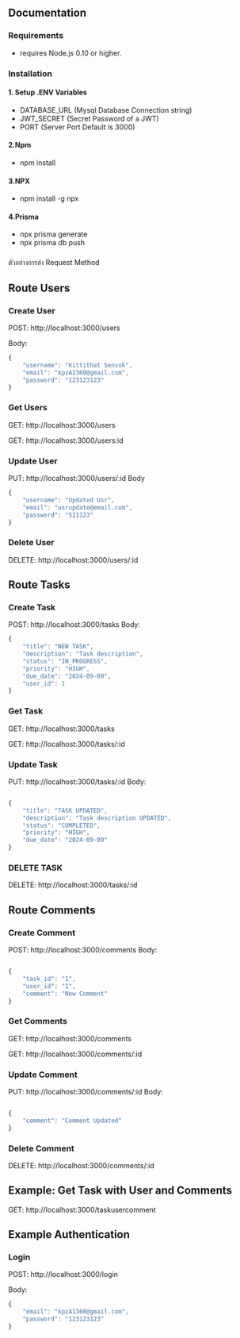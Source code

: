 ## Documentation
### Requirements
- requires Node.js 0.10 or higher.


### Installation

#### 1. Setup .ENV Variables
- DATABASE_URL (Mysql Database Connection string)
- JWT_SECRET (Secret Password of a JWT)
- PORT (Server Port Default is 3000)

#### 2.Npm
- npm install
#### 3.NPX
- npm install -g npx
#### 4.Prisma
- npx prisma generate
- npx prisma db push
###

ตัวอย่างการส่ง Request Method
## Route Users
### Create User
POST: http://localhost:3000/users

Body:

```javascript
{
    "username": "Kittithat Sensuk",
    "email": "kpzA1360@gmail.com",
    "password": "123123123"
}
```

### Get Users
GET: http://localhost:3000/users

GET: http://localhost:3000/users:id

### Update User
PUT: http://localhost:3000/users/:id
Body

```javascript
{
    "username": "Updated Usr",
    "email": "usrupdate@email.com",
    "password": "521123"
}
```
### Delete User
DELETE: http://localhost:3000/users/:id
## Route Tasks
### Create Task
POST: http://localhost:3000/tasks
Body:

```javascript
{
    "title": "NEW TASK",
    "description": "Task description",
    "status": "IN_PROGRESS",
    "priority": "HIGH",
    "due_date": "2024-09-09",
    "user_id": 1
}
```

### Get Task
GET: http://localhost:3000/tasks

GET: http://localhost:3000/tasks/:id

### Update Task
PUT: http://localhost:3000/tasks/:id
Body:

```javascript

{
    "title": "TASK UPDATED",
    "description": "Task description UPDATED",
    "status": "COMPLETED",
    "priority": "HIGH",
    "due_date": "2024-09-09"
}
```

### DELETE TASK
DELETE: http://localhost:3000/tasks/:id
## Route Comments
### Create Comment
POST: http://localhost:3000/comments
Body:

```javascript

{
    "task_id": "1",
    "user_id": "1",
    "comment": "New Comment"
}
```

### Get Comments
GET: http://localhost:3000/comments

GET: http://localhost:3000/comments/:id

### Update Comment
PUT: http://localhost:3000/comments/:id
Body:

```javascript

{
    "comment": "Comment Updated"
}
```

### Delete Comment
DELETE: http://localhost:3000/comments/:id

## Example: Get Task with User and Comments
GET: http://localhost:3000/taskusercomment
##

## Example Authentication

### Login
POST: http://localhost:3000/login

Body:
```javascript
{
    "email": "kpzA1360@gmail.com",
    "password": "123123123"
}
```
###
